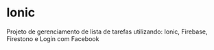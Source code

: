 # Ionic
Projeto de gerenciamento de lista de tarefas utilizando: Ionic, Firebase, Firestono e Login com Facebook
